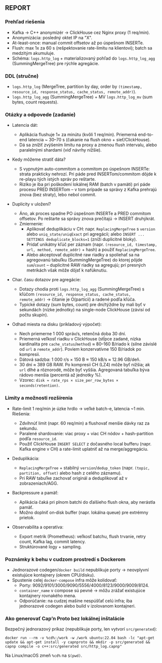 ## REPORT

### Prehľad riešenia
- Kafka -> C++ anonymizér -> ClickHouse cez Nginx proxy (1 req/min). 
- Anonymizácia: posledný oktet IP na "X".
- At-least-once: manual commit offsetov až po úspešnom INSERTe.
- Flush: max 1x za 60 s (rešpektovanie rate-limitu na klientovi); batch sa medzitým akumuluje.
- Schéma: `logs.http_log` + materializovaný pohľad do `logs.http_log_agg` (SummingMergeTree) pre rýchle agregácie.

### DDL (stručne)
- `logs.http_log` (MergeTree, partition by day, order by `(timestamp, resource_id, response_status, cache_status, remote_addr)`).
- `logs.http_log_agg` (SummingMergeTree) + MV `logs.http_log_mv` (sum bytes, count requests).

### Otázky a odpovede (zadanie)
- Latencia dát:
  - Aplikácia flushuje 1× za minútu (kvôli 1 req/min). Priemerná end-to-end latencia ~ 30–70 s (čakanie na flush okno + sieť/ClickHouse). 
  - Dá sa znížiť zvýšením limitu na proxy a zmenou flush intervalu, alebo paralelnými shardami (viď návrhy nižšie).

- Kedy môžeme stratiť dáta?
  - S vypnutým auto-commitom a commitom po úspešnom INSERTe: strata prakticky nehrozí. Pri páde pred INSERTom/commitom dôjde k re-playu tých istých správ po reštarte.
  - Riziko je iba pri poškodení lokálnej RAM (batch v pamäti) pri páde procesu PRED INSERTom – v tom prípade sa správy z Kafka prehrajú znova (bez straty), lebo nebol commit.

- Duplicity v uložení?
  - Áno, ak proces spadne PO úspešnom INSERTe a PRED commitom offsetov. Po reštarte sa správy znova prečítajú → INSERT druhýkrát.
  - Zmiernenie:
    - Aplikovať deduplikáciu v CH: napr. `ReplacingMergeTree` s `version` alebo `uniq_state/uniqExact` pri agregácii; alebo `INSERT ... SETTINGS deduplicate_blocks=1` (zníži duplicitné bloky).
    - Pridať unikátny kľúč per záznam (napr. `(resource_id, timestamp, url, method, remote_addr)` + hash) a použiť `ReplacingMergeTree`.
    - Alebo akceptovať duplicitné raw riadky a spoliehať sa na agregovanú tabuľku (SummingMergeTree) do ktorej pôjde `sum`/`count` – duplicitné RAW riadky sa agregujú; pri presných metrikách však môže dôjsť k nafúknutiu.

- Char. času dotazov pre agregácie:
  - Dotazy chodia proti `logs.http_log_agg` (SummingMergeTree) s kľúčom `(resource_id, response_status, cache_status, remote_addr)` → čítanie je O(partícií) a radené podľa kľúča.
  - Typické dotazy (sum bytes, count) pre dni/týždne by mali byť v sekundách (nízke jednotky) na single-node ClickHouse (závisí od počtu skupín).

- Odhad miesta na disku (príkladový výpočet):
  - Nech priemerne 1 000 správ/s, retenčná doba 30 dní.
  - Priemerná veľkosť riadku v ClickHouse (stĺpce zadané, nízka kardinalita pre `cache_status`/`method`) ≈ 80–160 B/riado k (silne závislé od `url` a `remote_addr`). Poviem konzervatívne 150 B/riadok po kompresii.
  - Dátová sadzba: 1 000 r/s × 150 B ≈ 150 kB/s ≈ 12.96 GB/deň.
  - 30 dní ≈ 389 GB RAW. Po kompresii CH (LZ4) môže byť nižšia; ak `url` dlhé a rôznorodé, môže byť vyššia. Agregovaná tabuľka býva rádovo menšia (percentá až jednotky %).
  - Vzorec: `disk ≈ rate_rps × size_per_row_bytes × seconds(retention)`.

### Limity a možnosti rozšírenia
- Rate-limit 1 req/min je úzke hrdlo → veľké batch-e, latencia ~1 min. Riešenia:
  - Zdvihnúť limit (napr. 60 req/min) a flushovať menšie dávky raz za sekundu.
  - Paralené shardovanie: viac proxy + viac CH nódov + hash-partition podľa `resource_id`.
  - Použiť ClickHouse `INSERT SELECT` z dočasného local bufferu (napr. Kafka engine v CH) a rate-limit uplatniť až na merge/aggregáciu.

- Deduplikácia:
  - `ReplacingMergeTree` + stabilný `version`/`dedup_token` (napr. `(topic, partition, offset)` alebo hash z celého záznamu). 
  - Pri RAW tabuľke zachovať originál a deduplikovať až v zobrazeniach/AGG.

- Backpressure a pamäť:
  - Aplikácia čaká pri plnom batchi do ďalšieho flush okna, aby nerástla pamäť.
  - Možno doplniť on‑disk buffer (napr. lokálna queue) pre extrémny prietok.

- Observabilita a operatíva:
  - Export metrik (Prometheus): veľkosť batchu, flush trvanie, retry count, Kafka lag, commit latency.
  - Struktúrované logy + sampling.

### Poznámky k behu v cudzom prostredí s Dockerom
- Jednorazové codegen/`docker build` nepublikuje porty → neovplyvní existujúce kontajnery (okrem CPU/disku).
- Spustenie celej `docker-compose` infra môže kolidovať:
  - Porty: 9092/9101/3000/9090/5556/4000/8123/9000/9009/8124.
  - `container_name` v compose sú pevné → môžu zrážať existujúce kontajnery rovnakého mena. 
  - Odporúčanie: na cudzej mašine nespúšťať celú infra; iba jednorazové codegen alebo build v izolovanom kontajneri.

### Ako generovať Cap’n Proto bez lokálnej inštalácie
Bezpečný jednorazový príkaz (nepublikuje porty, len vytvorí `src/generated`):
```
docker run --rm -v %cd%:/work -w /work ubuntu:22.04 bash -lc "apt-get update && apt-get install -y capnproto && mkdir -p src/generated && capnp compile -o c++:src/generated src/http_log.capnp"
```
Na Linux/macOS zmeň `%cd%` na `$(pwd)`.

